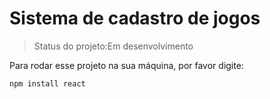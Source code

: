 <h1>Sistema de cadastro de jogos</h1>

> Status do projeto:Em desenvolvimento

Para rodar esse projeto na sua máquina, por favor digite:

```
npm install react
```
